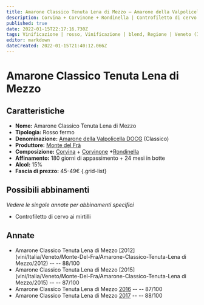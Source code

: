 ```yaml
---
title: Amarone Classico Tenuta Lena di Mezzo – Amarone della Valpolicella Classico DOCG – Monte del Frà – Veneto (IT) – 45-49€ – 3★
description: Corvina + Corvinone + Rondinella | Controfiletto di cervo ai mirtilli
published: true
date: 2022-01-15T22:17:16.730Z
tags: Vinificazione | rosso, Vinificazione | blend, Regione | Veneto (IT), Vinificazione | fermo, Vitigni | Corvina, Prezzi | 45-49€, Vitigni | Rondinella, Valutazioni | 3 stelle, Alimento | cervo, Aromatizzazione | ai mirtilli
editor: markdown
dateCreated: 2022-01-15T21:40:12.066Z
---
```


# Amarone Classico Tenuta Lena di Mezzo

## Caratteristiche
- **Nome:** Amarone Classico Tenuta Lena di Mezzo
- **Tipologia:** Rosso fermo
- **Denominazione:** [Amarone della Valpolicella DOCG](/denominazioni/Italia/Veneto/DOCG/Amarone-della-Valpolicella) (Classico)
- **Produttore:** [Monte del Frà](/produttori/Italia/Veneto/Monte-Del-Fra) 
- **Composizione:** [Corvina](/vitigni/Italia/bacca-nera/corvina) + [Corvinone](/vitigni/Italia/bacca-nera/corvinone) +[Rondinella](/vitigni/Italia/bacca-nera/rondinella)
- **Affinamento:** 180 giorni di appassimento + 24 mesi in botte
- **Alcol:** 15%
- **Fascia di prezzo:** 45-49€
{.grid-list}

## Possibili abbinamenti
*Vedere le singole annate per abbinamenti specifici*

- Controfiletto di cervo ai mirtilli

## Annate
- Amarone Classico Tenuta Lena di Mezzo [2012](vini/Italia/Veneto/Monte-Del-Fra/Amarone-Classico-Tenuta-Lena di Mezzo/2012) -- <span class="star-3"></span> -- 88/100
- Amarone Classico Tenuta Lena di Mezzo [2015](vini/Italia/Veneto/Monte-Del-Fra/Amarone-Classico-Tenuta-Lena di Mezzo/2015) -- <span class="star-3"></span> -- 87/100
- Amarone Classico Tenuta Lena di Mezzo [2016](vini/Italia/Veneto/Monte-Del-Fra/Amarone-Classico-Tenuta-Lena-di-Mezzo/2016) -- <span class="star-3"></span> -- 87/100
- Amarone Classico Tenuta Lena di Mezzo [2017](vini/Italia/Veneto/Monte-Del-Fra/Amarone-Classico-Tenuta-Lena-di-Mezzo/2017) -- <span class="star-3"></span> -- 88/100

